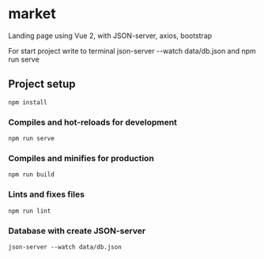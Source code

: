 # market
Landing page using Vue 2, with JSON-server, axios, bootstrap

For start project write to terminal json-server --watch data/db.json and npm run serve

## Project setup
```
npm install
```

### Compiles and hot-reloads for development
```
npm run serve
```

### Compiles and minifies for production
```
npm run build
```

### Lints and fixes files
```
npm run lint
```

### Database with create JSON-server
```
json-server --watch data/db.json
